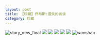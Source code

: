 ```yaml
---
layout: post
title: 【珍藏】乔布斯:遗失的访谈
category: 珍藏
---
```

![story_new_final](http://rh8cub8wq.hd-bkt.clouddn.com/img/story_new_final_0322.png)
![](http://rfbyavrvr.hd-bkt.clouddn.com/img/lost-interview-220508-4.png)
![](http://rfbyavrvr.hd-bkt.clouddn.com/img/lost-interview-220508-5.png)
![](http://rfbyavrvr.hd-bkt.clouddn.com/img/lost-interview-220508-1.png)
![](http://rfbyavrvr.hd-bkt.clouddn.com/img/lost-interview-220508-2.png)
![](http://rfbyavrvr.hd-bkt.clouddn.com/img/lost-interview-220508-3.png)
![wanshan](http://rh8cub8wq.hd-bkt.clouddn.com/img/wanshan.png)
  





